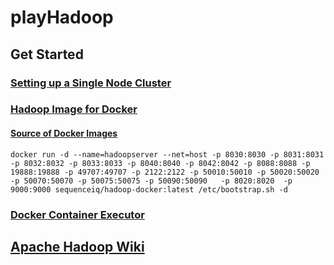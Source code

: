 # playHadoop

## Get Started
### [Setting up a Single Node Cluster](http://hadoop.apache.org/docs/current/hadoop-project-dist/hadoop-common/SingleCluster.html)

### [Hadoop Image for Docker](https://hub.docker.com/r/sequenceiq/hadoop-docker/)
#### [Source of Docker Images](https://github.com/sequenceiq/hadoop-docker/blob/2.7.1/Dockerfile#L103)
```
docker run -d --name=hadoopserver --net=host -p 8030:8030 -p 8031:8031 -p 8032:8032 -p 8033:8033 -p 8040:8040 -p 8042:8042 -p 8088:8088 -p 19888:19888 -p 49707:49707 -p 2122:2122 -p 50010:50010 -p 50020:50020 -p 50070:50070 -p 50075:50075 -p 50090:50090   -p 8020:8020  -p 9000:9000 sequenceiq/hadoop-docker:latest /etc/bootstrap.sh -d
```

### [Docker Container Executor](https://hadoop.apache.org/docs/r2.7.2/hadoop-yarn/hadoop-yarn-site/DockerContainerExecutor.html)

## [Apache Hadoop Wiki](https://wiki.apache.org/hadoop/)
